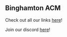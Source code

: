 ## Binghamton ACM

Check out all our links [here](linktr.ee/bingacm)!

Join our discord [here](https://discord.gg/XqjAkF63br)!
